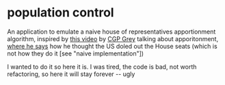 # population control
An application to emulate a naive house of representatives apportionment algorithm, 
inspired by [this video](https://www.youtube.com/watch?v=6JN4RI7nkes) by 
[CGP Grey](https://www.youtube.com/channel/UC2C_jShtL725hvbm1arSV9w) talking about 
apporitonment, [where he says](https://youtu.be/6JN4RI7nkes?t=438) how he thought 
the US doled out the House seats (which is not how they do it [see "naive implementation"])

I wanted to do it so here it is.
I was tired, the code is bad, not worth refactoring, so here it will stay forever -- ugly
